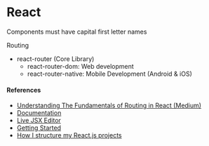 # React

Components must have capital first letter names

Routing
- react-router (Core Library)
  - react-router-dom: Web development
  - react-router-native: Mobile Development (Android & iOS)

#### References
- [Understanding The Fundamentals of Routing in React (Medium)](https://medium.com/the-andela-way/understanding-the-fundamentals-of-routing-in-react-b29f806b157e)
- [Documentation](https://reactrouter.com/docs/en/v6)
- [Live JSX Editor](https://jsx.egoist.sh/)
- [Getting Started](https://reactjs.org/docs/getting-started.html)
- [How I structure my React.js projects](https://dev.to/bjakyt/how-i-structure-my-reactjs-projects-4cmc)